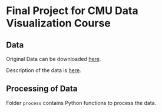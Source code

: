# Final Project for CMU Data Visualization Course

## Data

Original Data can be downloaded [here](https://www.kaggle.com/START-UMD/gtd/download).

Description of the data is [here](https://www.kaggle.com/START-UMD/gtd/data).

## Processing of Data

Folder `process` contains Python functions to process the data.